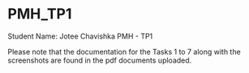 # PMH_TP1
Student Name: Jotee Chavishka
PMH - TP1

Please note that the documentation for the Tasks 1 to 7 along with the screenshots are found in the pdf 
documents uploaded.
